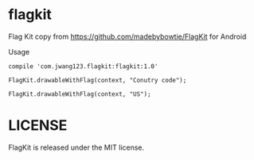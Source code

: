# flagkit
Flag Kit copy from https://github.com/madebybowtie/FlagKit for Android 

Usage
    
    compile 'com.jwang123.flagkit:flagkit:1.0'
    
    FlagKit.drawableWithFlag(context, "Conutry code");
    
    FlagKit.drawableWithFlag(context, "US");
    
# LICENSE
FlagKit is released under the MIT license.
